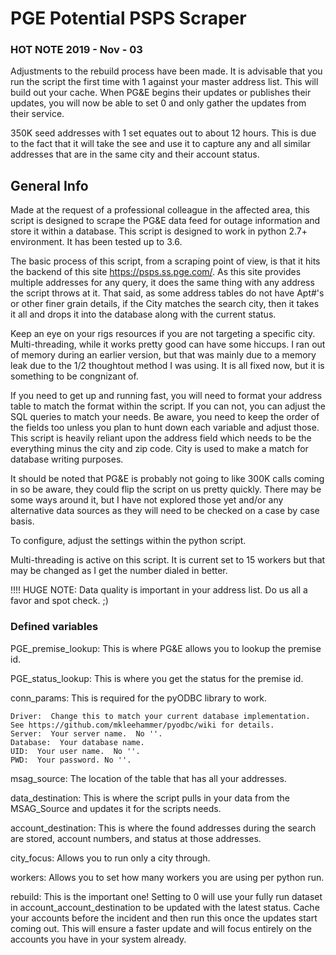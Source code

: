 # PGE Potential PSPS Scraper

### HOT NOTE 2019 - Nov - 03
Adjustments to the rebuild process have been made.  It is advisable that you run the script the first time with 1 against your master address list.  This will build out your cache.  When PG&E begins their updates or publishes their updates, you will now be able to set 0 and only gather the updates from their service.

350K seed addresses with 1 set equates out to about 12 hours.  This is due to the fact that it will take the see and use it to capture any and all similar addresses that are in the same city and their account status.


## General Info

Made at the request of a professional colleague in the affected area, this script is designed to scrape the PG&amp;E data feed for outage information and store it within a database.  This script is designed to work in python 2.7+ environment.  It has been tested up to 3.6.

The basic process of this script, from a scraping point of view, is that it hits the backend of this site https://psps.ss.pge.com/.  As this site provides multiple addresses for any query, it does the same thing with any address the script throws at it.  That said, as some address tables do not have Apt#'s or other finer grain details, if the City matches the search city, then it takes it all and drops it into the database along with the current status.

Keep an eye on your rigs resources if you are not targeting a specific city.  Multi-threading, while it works pretty good can have some hiccups.  I ran out of memory during an earlier version, but that was mainly due to a memory leak due to the 1/2 thoughtout method I was using.  It is all fixed now, but it is something to be congnizant of.

If you need to get up and running fast, you will need to format your address table to match the format within the script.  If you can not, you can adjust the SQL queries to match your needs.  Be aware, you need to keep the order of the fields too unless you plan to hunt down each variable and adjust those.  This script is heavily reliant upon the address field which needs to be the everything minus the city and zip code.  City is used to make a match for database writing purposes.

It should be noted that PG&E is probably not going to like 300K calls coming in so be aware, they could flip the script on us pretty quickly.  There may be some ways around it, but I have not explored those yet and/or any alternative data sources as they will need to be checked on a case by case basis.

To configure, adjust the settings within the python script.

Multi-threading is active on this script.  It is current set to 15 workers but that may be changed as I get the number dialed in better.

!!!!  HUGE NOTE:  Data quality is important in your address list.  Do us all a favor and spot check. ;)

### Defined variables
PGE_premise_lookup:  This is where PG&E allows you to lookup the premise id.

PGE_status_lookup:  This is where you get the status for the premise id.

conn_params:  This is required for the pyODBC library to work.

    Driver:  Change this to match your current database implementation.  See https://github.com/mkleehammer/pyodbc/wiki for details.
    Server:  Your server name.  No ''.
    Database:  Your database name.
    UID:  Your user name.  No ''.
    PWD:  Your password. No ''.  

msag_source:  The location of the table that has all your addresses.

data_destination:  This is where the script pulls in your data from the MSAG_Source and updates it for the scripts needs.

account_destination:  This is where the found addresses during the search are stored, account numbers, and status at those addresses.

city_focus:  Allows you to run only a city through.

workers:  Allows you to set how many workers you are using per python run.

rebuild:  This is the important one!  Setting to 0 will use your fully run dataset in account_account_destination to be updated with the latest status.  Cache your accounts before the incident and then run this once the updates start coming out.  This will ensure a faster update and will focus entirely on the accounts you have in your system already.
